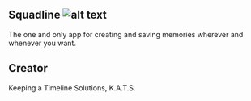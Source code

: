 ## Squadline ![alt text](https://github.com/Squadline/MainRepo/blob/master/app/src/main/res/drawable-xxxhdpi/ic_launcher.png "Squadline")

The one and only app for creating and saving memories wherever and whenever you want.

## Creator

Keeping a Timeline Solutions, K.A.T.S.
